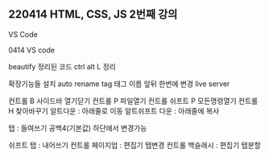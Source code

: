 ## 220414 HTML, CSS, JS 2번째 강의
VS Code

0414 VS code

beautify 정리된 코드
ctrl alt L 정리

확장기능들 설치
auto rename tag 태그 이름 앞뒤 한번에 변경
live server

컨트롤 B 사이드바 열기닫기
컨트롤 P 파일열기
컨트롤 쉬프트 P 모든명령열기
컨트롤 H 찾아바꾸기
알트다운 : 아래줄로 이동
알트쉬프트 다운 : 아래줄에 복사

탭 : 들여쓰기
공백4(기본값) 하단에서 변경가능

쉬프트 탭 : 내어쓰기
컨트롤 페이지업 : 편집기 탭변경
컨트롤 백슬래시 : 편집기 탭분할


